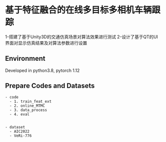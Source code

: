 # 基于特征融合的在线多目标多相机车辆跟踪

1-搭建了基于Unity3D的交通仿真场景对算法效果进行测试
2-设计了基于QT的UI界面对显示仿真结果及对算法参数进行设置

## Environment
Developed in python3.8, pytorch 1.12


## Prepare Codes and Datasets
```
- code
  - 1. train_feat_ext
  - 2. online_MTMC
  - 3. data_process
  - 4. eval


- dataset
  - AIC2022
  - VeRi-776
